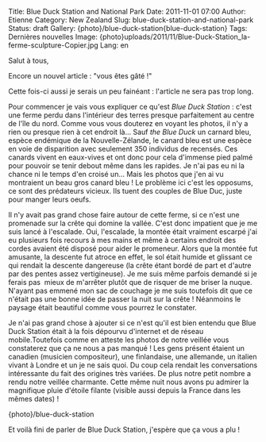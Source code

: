 Title: Blue Duck Station and National Park
Date: 2011-11-01 07:00
Author: Etienne
Category: New Zealand
Slug: blue-duck-station-and-national-park
Status: draft
Gallery: {photo}/blue-duck-station{blue-duck-station}
Tags: Dernières nouvelles
Image: {photo}uploads/2011/11/Blue-Duck-Station_la-ferme-sculpture-Copier.jpg
Lang: en

Salut à tous,

Encore un nouvel article : "vous êtes gâté !"

Cette fois-ci aussi je serais un peu fainéant : l'article ne sera pas
trop long.

Pour commencer je vais vous expliquer ce qu'est *Blue Duck Station* :
c'est une ferme perdu dans l'intérieur des terres presque parfaitement
au centre de l'île du nord. Comme vous vous douterez en voyant les
photos, il n'y a rien ou presque rien à cet endroit là... Sauf *the Blue
Duck* un carnard bleu, espèce endémique de la Nouvelle-Zélande, le
canard bleu est une espèce en voie de disparition avec seulement 350
individus de recensés. Ces canards vivent en eaux-vives et ont donc pour
cela d'immense pied palmé pour pouvoir se tenir debout même dans les
rapides. Je n'ai pas eu ni la chance ni le temps d'en croisé un... Mais
les photos que j'en ai vu montraient un beau gros canard bleu ! Le
problème ici c'est les opposums, ce sont des prédateurs vicieux. Ils
tuent des couples de Blue Duc, juste pour manger leurs oeufs.

Il n'y avait pas grand chose faire autour de cette ferme, si ce n'est
une promenade sur la crête qui domine la vallée. C'est donc impatient
que je me suis lancé à l'escalade. Oui, l'escalade, la montée était
vraiment escarpé j'ai eu plusieurs fois recours à mes mains et même à
certains endroit des cordes avaient été disposé pour aider le promeneur.
Alors que la montée fut amusante, la descente fut atroce en effet, le
sol était humide et glissant ce qui rendait la descente dangereuse (la
crête étant bordé de part et d'autre par des pentes assez vertigineuse).
Je me suis même parfois demandé si je ferais pas  mieux de m'arrêter
plutôt que de risquer de me briser la nuque. N'ayant pas emmené mon sac
de couchage je me suis toutefois dit que ce n'était pas une bonne idée
de passer la nuit sur la crête ! Néanmoins le paysage était beautiful
comme vous pourrez le constater.

Je n'ai pas grand chose à ajouter si ce n'est qu'il est bien entendu que
Blue Duck Station était à la fois dépourvu d'internet et de réseau
mobile.Toutefois comme en atteste les photos de notre veillée vous
constaterez que ça ne nous a pas manqué ! Les gens présent étaient un
canadien (musicien compositeur), une finlandaise, une allemande, un
italien vivant à Londre et un je ne sais quoi. Du coup cela rendait les
conversations intéressante du fait des origines très variées. De plus
notre petit nombre a rendu notre veillée charmante. Cette même nuit nous
avons pu admirer la magnifique pluie d'étoile filante (visible aussi
depuis la France dans les mêmes dates) !

{photo}/blue-duck-station

Et voilà fini de parler de Blue Duck Station, j'espère que ça vous a plu
!
